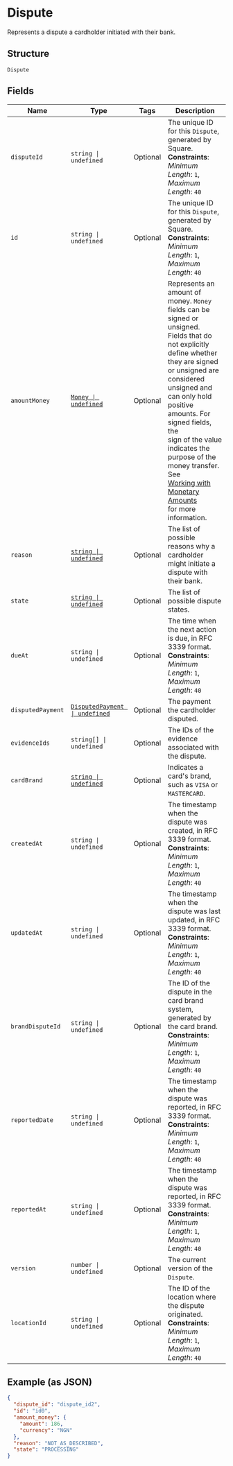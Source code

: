 
# Dispute

Represents a dispute a cardholder initiated with their bank.

## Structure

`Dispute`

## Fields

| Name | Type | Tags | Description |
|  --- | --- | --- | --- |
| `disputeId` | `string \| undefined` | Optional | The unique ID for this `Dispute`, generated by Square.<br>**Constraints**: *Minimum Length*: `1`, *Maximum Length*: `40` |
| `id` | `string \| undefined` | Optional | The unique ID for this `Dispute`, generated by Square.<br>**Constraints**: *Minimum Length*: `1`, *Maximum Length*: `40` |
| `amountMoney` | [`Money \| undefined`](../../doc/models/money.md) | Optional | Represents an amount of money. `Money` fields can be signed or unsigned.<br>Fields that do not explicitly define whether they are signed or unsigned are<br>considered unsigned and can only hold positive amounts. For signed fields, the<br>sign of the value indicates the purpose of the money transfer. See<br>[Working with Monetary Amounts](https://developer.squareup.com/docs/build-basics/working-with-monetary-amounts)<br>for more information. |
| `reason` | [`string \| undefined`](../../doc/models/dispute-reason.md) | Optional | The list of possible reasons why a cardholder might initiate a<br>dispute with their bank. |
| `state` | [`string \| undefined`](../../doc/models/dispute-state.md) | Optional | The list of possible dispute states. |
| `dueAt` | `string \| undefined` | Optional | The time when the next action is due, in RFC 3339 format.<br>**Constraints**: *Minimum Length*: `1`, *Maximum Length*: `40` |
| `disputedPayment` | [`DisputedPayment \| undefined`](../../doc/models/disputed-payment.md) | Optional | The payment the cardholder disputed. |
| `evidenceIds` | `string[] \| undefined` | Optional | The IDs of the evidence associated with the dispute. |
| `cardBrand` | [`string \| undefined`](../../doc/models/card-brand.md) | Optional | Indicates a card's brand, such as `VISA` or `MASTERCARD`. |
| `createdAt` | `string \| undefined` | Optional | The timestamp when the dispute was created, in RFC 3339 format.<br>**Constraints**: *Minimum Length*: `1`, *Maximum Length*: `40` |
| `updatedAt` | `string \| undefined` | Optional | The timestamp when the dispute was last updated, in RFC 3339 format.<br>**Constraints**: *Minimum Length*: `1`, *Maximum Length*: `40` |
| `brandDisputeId` | `string \| undefined` | Optional | The ID of the dispute in the card brand system, generated by the card brand.<br>**Constraints**: *Minimum Length*: `1`, *Maximum Length*: `40` |
| `reportedDate` | `string \| undefined` | Optional | The timestamp when the dispute was reported, in RFC 3339 format.<br>**Constraints**: *Minimum Length*: `1`, *Maximum Length*: `40` |
| `reportedAt` | `string \| undefined` | Optional | The timestamp when the dispute was reported, in RFC 3339 format.<br>**Constraints**: *Minimum Length*: `1`, *Maximum Length*: `40` |
| `version` | `number \| undefined` | Optional | The current version of the `Dispute`. |
| `locationId` | `string \| undefined` | Optional | The ID of the location where the dispute originated.<br>**Constraints**: *Minimum Length*: `1`, *Maximum Length*: `40` |

## Example (as JSON)

```json
{
  "dispute_id": "dispute_id2",
  "id": "id0",
  "amount_money": {
    "amount": 186,
    "currency": "NGN"
  },
  "reason": "NOT_AS_DESCRIBED",
  "state": "PROCESSING"
}
```

